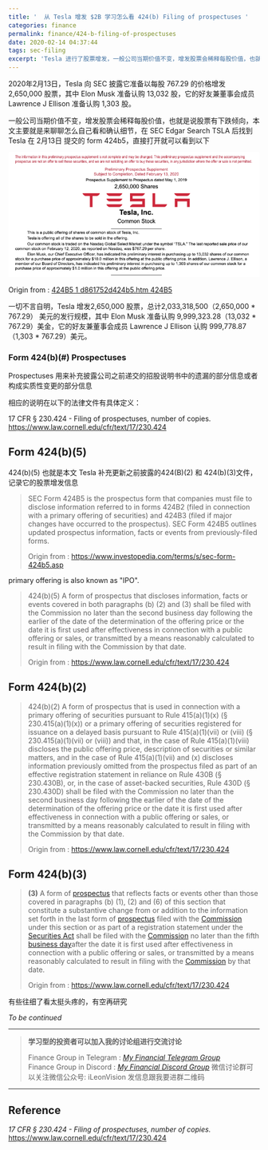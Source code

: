 ```yaml
---
title: '  从 Tesla 增发 $2B 学习怎么看 424(b) Filing of prospectuses '
categories: finance
permalink: finance/424-b-filing-of-prospectuses
date: 2020-02-14 04:37:44
tags: sec-filing
excerpt: 'Tesla 进行了股票增发，一般公司当期价值不变，增发股票会稀释每股价值，也就是说股票有下跌倾向，本文主要就是来聊聊怎么自己看和确认细节 '
---
```




2020年2月13日，Tesla 向 SEC 披露它准备以每股 767.29 的价格增发 2,650,000 股票，其中 Elon Musk 准备认购  13,032 股，它的好友兼董事会成员 Lawrence J Ellison 准备认购 1,303 股。

一般公司当期价值不变，增发股票会稀释每股价值，也就是说股票有下跌倾向，本文主要就是来聊聊怎么自己看和确认细节，在 SEC Edgar Search TSLA 后找到 Tesla 在 2月13日 提交的 form 424b5，直接打开就可以看到以下

![image-20200214050015793](424-b-filing-of-prospectuses/image-20200214050015793.png)

Origin from : [424B5 1 d861752d424b5.htm 424B5
](https://www.sec.gov/Archives/edgar/data/1318605/000119312520034289/d861752d424b5.htm#supptoc861752_5)

一切不言自明，Tesla 增发2,650,000 股票，总计2,033,318,500（2,650,000 * 767.29） 美元的发行规模，其中 Elon Musk 准备认购  9,999,323.28（13,032 * 767.29）美金，它的好友兼董事会成员 Lawrence J Ellison 认购 999,778.87（1,303 * 767.29）美元。



### Form 424(b)(#)  Prospectuses

Prospectuses 用来补充披露公司之前递交的招股说明书中的遗漏的部分信息或者构成实质性变更的部分信息

相应的说明在以下的法律文件有具体定义：

17 CFR § 230.424 - Filing of prospectuses, number of copies. 
https://www.law.cornell.edu/cfr/text/17/230.424



## Form 424(b)(5)

424(b)(5) 也就是本文 Tesla 补充更新之前披露的424(B)(2) 和 424(b)(3)文件，记录它的股票增发信息

>SEC Form 424B5 is the prospectus form that companies must file to disclose information 
>referred to in forms 424B2 (filed in connection with a primary offering of securities) and 
>424B3 (filed if major changes have occurred to the prospectus). SEC Form 424B5 
>outlines updated prospectus information, facts or events from previously-filed forms.
>
>Origin from : https://www.investopedia.com/terms/s/sec-form-424b5.asp

primary offering is also known as "IPO".

> 424(b)(5) A form of prospectus that discloses information, facts or events covered in both paragraphs (b) (2) and (3) shall be filed with the Commission no later than the second business day following the earlier of the date of the determination of the offering price or the date it is first used after effectiveness in connection with a public offering or sales, or transmitted by a means reasonably calculated to result in filing with the Commission by that date.
>
> Origin from : https://www.law.cornell.edu/cfr/text/17/230.424



## Form 424(b)(2)

>424(b)(2) A form of prospectus that is used in connection with a primary offering of securities pursuant to Rule 415(a)(1)(x) (§ 230.415(a)(1)(x)) or a primary offering of securities registered for issuance on a delayed basis pursuant to Rule 415(a)(1)(vii) or (viii) (§ 230.415(a)(1)(vii) or (viii)) and that, in the case of Rule 415(a)(1)(viii) discloses the public offering price, description of securities or similar matters, and in the case of Rule 415(a)(1)(vii) and (x) discloses information previously omitted from the prospectus filed as part of an effective registration statement in reliance on Rule 430B (§ 230.430B), or, in the case of asset-backed securities, Rule 430D (§ 230.430D) shall be filed with the Commission no later than the second business day following the earlier of the date of the determination of the offering price or the date it is first used after effectiveness in connection with a public offering or sales, or transmitted by a means reasonably calculated to result in filing with the Commission by that date.
>
>Origin from : https://www.law.cornell.edu/cfr/text/17/230.424



## Form 424(b)(3)

> **(3)** A form of [prospectus](https://www.law.cornell.edu/cfr/text/17/230.424) that reflects facts or events other than those covered in paragraphs (b) (1), (2) and (6) of this section that constitute a substantive change from or addition to the information set forth in the last form of [prospectus](https://www.law.cornell.edu/cfr/text/17/230.424) filed with the [Commission](https://www.law.cornell.edu/cfr/text/17/230.424) under this section or as part of a registration statement under the [Securities Act](https://www.law.cornell.edu/cfr/text/17/230.424) shall be filed with the [Commission](https://www.law.cornell.edu/cfr/text/17/230.424) no later than the fifth [business day](https://www.law.cornell.edu/cfr/text/17/230.424)after the date it is first used after effectiveness in connection with a public offering or sales, or transmitted by a means reasonably calculated to result in filing with the [Commission](https://www.law.cornell.edu/cfr/text/17/230.424) by that date.
>
> Origin from : https://www.law.cornell.edu/cfr/text/17/230.424

有些往细了看太挺头疼的，有空再研究 

_To be continued_



------

> **学习型的投资者可以加入我的讨论组进行交流讨论**     
>
> Finance Group in Telegram : [_My Financial Telegram Group_](https://t.me/joinchat/JAgU_xVgurGtCieh5GQ56g)   
> Finance Group in Discord : [_My Financial Discord Group_](https://discord.gg/NgWdjb)
> 微信讨论群可以关注微信公众号:  iLeonVision 发信息跟我要进群二维码

------



## Reference 

_17 CFR § 230.424 - Filing of prospectuses, number of copies._
https://www.law.cornell.edu/cfr/text/17/230.424